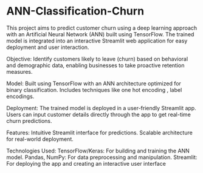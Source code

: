 # ANN-Classification-Churn

This project aims to predict customer churn using a deep learning approach with an Artificial Neural Network (ANN) built using TensorFlow. The trained model is integrated into an interactive Streamlit web application for easy deployment and user interaction.

Objective: Identify customers likely to leave (churn) based on behavioral and demographic data, enabling businesses to take proactive retention measures.

Model:
Built using TensorFlow with an ANN architecture optimized for binary classification.
Includes techniques like one hot encoding , label encodings.

Deployment:
The trained model is deployed in a user-friendly Streamlit app.
Users can input customer details directly through the app to get real-time churn predictions.

Features:
Intuitive Streamlit interface for predictions.
Scalable architecture for real-world deployment.

Technologies Used:
TensorFlow/Keras: For building and training the ANN model.
Pandas, NumPy: For data preprocessing and manipulation.
Streamlit: For deploying the app and creating an interactive user interface
